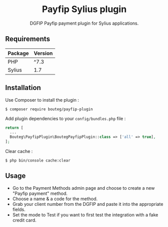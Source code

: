 <h1 align="center">Payfip Sylius plugin</h1>

<p align="center">DGFIP Payfip payment plugin for Sylius applications.</p>

## Requirements

| Package | Version |
| --- | --- |
| PHP | ^7.3 |
| Sylius | 1.7 |


## Installation

Use Composer to install the plugin :

```
$ composer require bouteg/payfip-plugin
```

Add plugin dependencies to your `config/bundles.php` file :
```php
return [
  ...
  Bouteg\PayfipPlugin\BoutegPayfipPlugin::class => ['all' => true],
];
```

Clear cache :

```
$ php bin/console cache:clear
```

## Usage

- Go to the Payment Methods admin page and choose to create a new "Payfip payment" method. 
- Choose a name & a code for the method.
- Grab your client number from the DGFIP and paste it into the appropriate fields. 
- Set the mode to Test if you want to first test the integration with a fake credit card.
